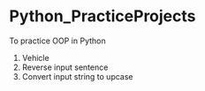 # Python_PracticeProjects
To practice OOP in Python
1. Vehicle
2. Reverse input sentence
3. Convert input string to upcase
